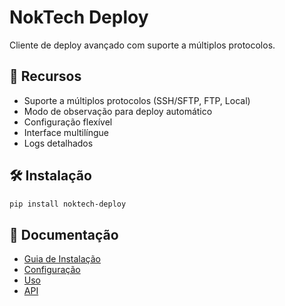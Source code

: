 # NokTech Deploy

Cliente de deploy avançado com suporte a múltiplos protocolos.

## 🚀 Recursos

- Suporte a múltiplos protocolos (SSH/SFTP, FTP, Local)
- Modo de observação para deploy automático
- Configuração flexível
- Interface multilíngue
- Logs detalhados

## 🛠️ Instalação

```bash
pip install noktech-deploy
```

## 📖 Documentação

- [Guia de Instalação](guide/installation.md)
- [Configuração](guide/configuration.md)
- [Uso](guide/usage.md)
- [API](api/core.md) 